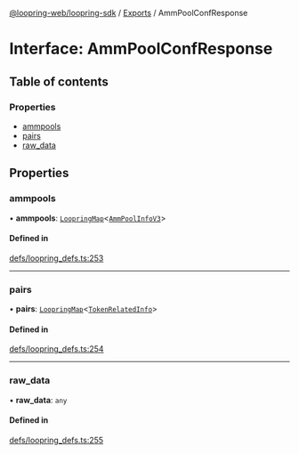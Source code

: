 [@loopring-web/loopring-sdk](../README.md) / [Exports](../modules.md) / AmmPoolConfResponse

# Interface: AmmPoolConfResponse

## Table of contents

### Properties

- [ammpools](AmmPoolConfResponse.md#ammpools)
- [pairs](AmmPoolConfResponse.md#pairs)
- [raw\_data](AmmPoolConfResponse.md#raw_data)

## Properties

### ammpools

• **ammpools**: [`LoopringMap`](LoopringMap.md)<[`AmmPoolInfoV3`](AmmPoolInfoV3.md)\>

#### Defined in

[defs/loopring_defs.ts:253](https://github.com/Loopring/loopring_sdk/blob/31d2a2e/src/defs/loopring_defs.ts#L253)

___

### pairs

• **pairs**: [`LoopringMap`](LoopringMap.md)<[`TokenRelatedInfo`](TokenRelatedInfo.md)\>

#### Defined in

[defs/loopring_defs.ts:254](https://github.com/Loopring/loopring_sdk/blob/31d2a2e/src/defs/loopring_defs.ts#L254)

___

### raw\_data

• **raw\_data**: `any`

#### Defined in

[defs/loopring_defs.ts:255](https://github.com/Loopring/loopring_sdk/blob/31d2a2e/src/defs/loopring_defs.ts#L255)
